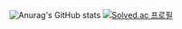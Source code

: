 ![Anurag's GitHub stats](https://github-readme-stats.vercel.app/api?username=easygap&show_icons=true&theme=tokyonight)
[![Solved.ac
프로필](http://mazassumnida.wtf/api/v2/generate_badge?boj=dlwnstndlwld)](https://solved.ac/dlwnstndlwld)

<!--
**easygap/easygap** is a ✨ _special_ ✨ repository because its `README.md` (this file) appears on your GitHub profile.

Here are some ideas to get you started:

- 🔭 I’m currently working on ...
- 🌱 I’m currently learning ...
- 👯 I’m looking to collaborate on ...
- 🤔 I’m looking for help with ...
- 💬 Ask me about ...
- 📫 How to reach me: ...
- 😄 Pronouns: ...
- ⚡ Fun fact: ...
-->
